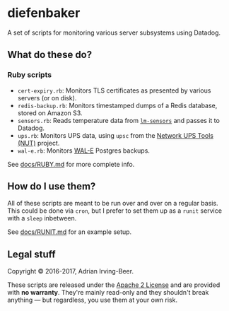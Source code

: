 # diefenbaker

A set of scripts for monitoring various server subsystems using Datadog.

## What do these do?

### Ruby scripts

* `cert-expiry.rb`: Monitors TLS certificates as presented by various servers (or on disk).
* `redis-backup.rb`: Monitors timestamped dumps of a Redis database, stored on Amazon S3.
* `sensors.rb`: Reads temperature data from [`lm-sensors`](https://en.wikipedia.org/wiki/Lm_sensors) and passes it to Datadog.
* `ups.rb`: Monitors UPS data, using `upsc` from the [Network UPS Tools (NUT)](http://networkupstools.org/) project.
* `wal-e.rb`: Monitors [WAL-E](https://github.com/wal-e/wal-e) Postgres backups.

See [docs/RUBY.md](docs/RUBY.md) for more complete info.

## How do I use them?

All of these scripts are meant to be run over and over on a regular basis.  This could be done via `cron`, but I prefer to set them up as a `runit` service with a `sleep` inbetween.

See [docs/RUNIT.md](docs/RUNIT.md) for an example setup.

## Legal stuff

Copyright © 2016-2017, Adrian Irving-Beer.

These scripts are released under the [Apache 2 License](LICENSE) and are provided with **no warranty**.  They're mainly read-only and they shouldn't break anything — but regardless, you use them at your own risk.
